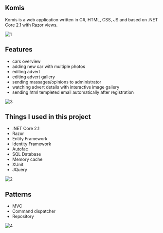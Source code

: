 **Komis**
----------------
Komis is a web application written in C#, HTML, CSS, JS and based on .NET Core 2.1 with Razor views.

![1](https://user-images.githubusercontent.com/48060008/56583169-43202700-65d9-11e9-9657-7ba6d96e0ae0.PNG)

**Features**
----------------
- cars overview
- adding new car with multiple photos
- editing advert
- editing advert gallery
- sending massages/opinions to administrator
- watching advert details with interactive image gallery
- sending html templeted email automatically after registration

![3](https://user-images.githubusercontent.com/48060008/56583342-a3af6400-65d9-11e9-9e7e-2a6546eadac1.PNG)

**Things I used in this project**
----------------
- .NET Core 2.1
- Razor
- Entity Framework
- Identity Framework
- Autofac
- SQL Database
- Memory cache
- XUnit
- JQuery

![2](https://user-images.githubusercontent.com/48060008/56652747-622bc100-668c-11e9-9a2e-40af707569a8.PNG)

**Patterns**
----------------
- MVC
- Command dispatcher
- Repository


![4](https://user-images.githubusercontent.com/48060008/56652779-766fbe00-668c-11e9-85ac-3bc217aeb35c.PNG)
